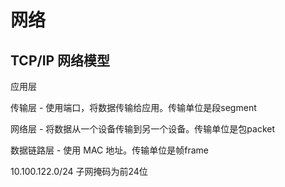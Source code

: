 # 网络

## TCP/IP 网络模型

应用层

传输层 - 使用端口，将数据传输给应用。传输单位是段segment

网络层 - 将数据从一个设备传输到另一个设备。传输单位是包packet

数据链路层 - 使用 MAC 地址。传输单位是帧frame

10.100.122.0/24 子网掩码为前24位
